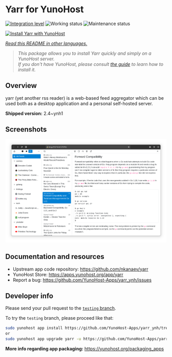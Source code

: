 <!--
N.B.: This README was automatically generated by <https://github.com/YunoHost/apps/tree/master/tools/readme_generator>
It shall NOT be edited by hand.
-->

# Yarr for YunoHost

[![Integration level](https://dash.yunohost.org/integration/yarr.svg)](https://dash.yunohost.org/appci/app/yarr) ![Working status](https://ci-apps.yunohost.org/ci/badges/yarr.status.svg) ![Maintenance status](https://ci-apps.yunohost.org/ci/badges/yarr.maintain.svg)

[![Install Yarr with YunoHost](https://install-app.yunohost.org/install-with-yunohost.svg)](https://install-app.yunohost.org/?app=yarr)

*[Read this README in other languages.](./ALL_README.md)*

> *This package allows you to install Yarr quickly and simply on a YunoHost server.*  
> *If you don't have YunoHost, please consult [the guide](https://yunohost.org/install) to learn how to install it.*

## Overview

yarr (yet another rss reader) is a web-based feed aggregator which can be used both as a desktop application and a personal self-hosted server.

**Shipped version:** 2.4~ynh1

## Screenshots

![Screenshot of Yarr](./doc/screenshots/screenshot.png)

## Documentation and resources

- Upstream app code repository: <https://github.com/nkanaev/yarr>
- YunoHost Store: <https://apps.yunohost.org/app/yarr>
- Report a bug: <https://github.com/YunoHost-Apps/yarr_ynh/issues>

## Developer info

Please send your pull request to the [`testing` branch](https://github.com/YunoHost-Apps/yarr_ynh/tree/testing).

To try the `testing` branch, please proceed like that:

```bash
sudo yunohost app install https://github.com/YunoHost-Apps/yarr_ynh/tree/testing --debug
or
sudo yunohost app upgrade yarr -u https://github.com/YunoHost-Apps/yarr_ynh/tree/testing --debug
```

**More info regarding app packaging:** <https://yunohost.org/packaging_apps>
